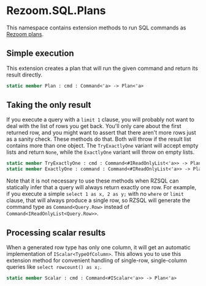 # Rezoom.SQL.Plans

This namespace contains extension methods to run SQL commands as [Rezoom
plans](../Rezoom/README.md).

## Simple execution

This extension creates a plan that will run the given command and return its result directly.

```fsharp
static member Plan : cmd : Command<'a> -> Plan<'a>
```

## Taking the only result

If you execute a query with a `limit 1` clause, you will probably not want to
deal with the list of rows you get back. You'll only care about the first
returned row, and you might want to assert that there aren't more rows just as a
sanity check. These methods do that. Both will throw if the result list contains
more than one object. The `TryExactlyOne` variant will accept empty lists and
return `None`, while the `ExactlyOne` variant will throw on empty lists.

```fsharp
static member TryExactlyOne : cmd : Command<#IReadOnlyList<'a>> -> Plan<'a option>
static member ExactlyOne : command : Command<#IReadOnlyList<'a>> -> Plan<'a>
```

Note that it is not necessary to use these methods when RZSQL can statically
infer that a query will always return exactly one row. For example, if you
execute a simple `select 1 as x, 2 as y;` with no `where` or `limit` clause,
that will always produce a single row, so RZSQL will generate the command type
as `Command<Query.Row>` instead of `Command<IReadOnlyList<Query.Row>>`.

## Processing scalar results

When a generated row type has only one column, it will get an automatic
implementation of `IScalar<TypeOfColumn>`. This allows you to use this
extension method for convenient handling of single-row, single-column queries
like `select rowcount() as x;`.

```fsharp
static member Scalar : cmd : Command<#IScalar<'a>> -> Plan<'a>
```
